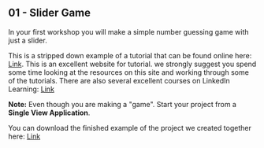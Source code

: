 ## 01 - Slider Game

In your first workshop you will make a simple number guessing game with just a slider.

This is a stripped down example of a tutorial that can be found online here: [Link](https://www.raywenderlich.com/5993-your-first-ios-and-uikit-app). This is an excellent website for tutorial. we strongly suggest you spend some time looking at the resources on this site and working through some of the tutorials. There are also several excellent courses on LinkedIn Learning: [Link](https://www.linkedin.com/learning/swift-5-essential-training/)

**Note:** Even though you are making a "game". Start your project from a **Single View Application**. 

You can download the finished example of the project we created together here: [Link](https://github.com/KyleGoslan/Digital-Media-Design/blob/master/CompletedDemos/01%20-%20Slider%20Game.zip) 
